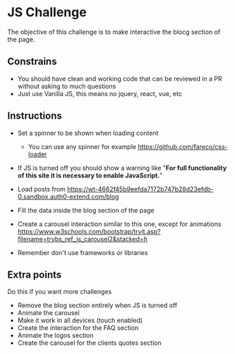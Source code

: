 # JS Challenge

The objective of this challenge is to make interactive the blocg section of the page.

## Constrains
- You should have clean and working code that can be reviewed in a PR without asking to much questions
- Just use Vanilla JS, this means no jquery, react, vue, etc

## Instructions
- Set a spinner to be shown when loading content
  - You can use any spinner for example https://github.com/fareco/css-loader
- If JS is turned off you should show a warning like "**For full functionality of this site it is necessary to enable JavaScript.**"
- Load posts from https://wt-4662f45b9eefda7172b747b28d23efdb-0.sandbox.auth0-extend.com/blog
- Fill the data inside the blog section of the page

- Create a carousel interaction similar to this one, except for animations https://www.w3schools.com/bootstrap/tryit.asp?filename=trybs_ref_js_carousel2&stacked=h

- Remember don't use frameworks or libraries

## Extra points
Do this if you want more challenges
- Remove the blog section entirely when JS is turned off
- Animate the carousel
- Make it work in all devices (touch enabled)
- Create the interaction for the FAQ section
- Animate the logos section
- Create the carousel for the clients quotes section
